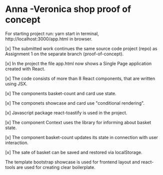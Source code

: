 # Anna -Veronica shop proof of concept

For starting project run:  yarn start in terminal, http://localhost:3000/app.html in browser.

[x] The  submitted work  continues  the same source code project (repo) as Assignment 1 on the separate branch (proof-of-concept).

[x]  In the  project the file app.html  now shows a Single Page application created with React.

[x] The code  consists of more than 8  React components,  that are  written  using JSX.

[x] The components  basket-count and card use state.

[x] The componets showcase and card use  "conditional rendering".

[x] Javascript package react-toastify is used in the project.

[x] The component Context uses the library for informing about basket state.

[x] The component basket-count updates its  state in connection with user interaction.

[x] The sate of basket can be saved and restored  via localStorage.

The template bootstrap showcase is used for frontend layout and react-tools are used for creating clear boilerplate.
 
